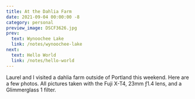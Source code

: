 ```yaml
---
title: At the Dahlia Farm
date: 2021-09-04 00:00:00 -8
category: personal
preview_image: DSCF3626.jpg
prev:
  text: Wynoochee Lake
  link: /notes/wynoochee-lake
next:
  text: Hello World
  link: /notes/hello-world
---
```

<script setup>
import image1 from '/images/DSCF3615.jpg?w=900';
import image2 from '/images/DSCF3626.jpg?w=900';
import image3 from '/images/DSCF3622.jpg?w=900';
import image4 from '/images/DSCF3665.jpg?w=900';
import image5 from '/images/DSCF3640.jpg?w=900';
import image6 from '/images/DSCF3621.jpg?w=900';

const images = [ {
    src: image1,
    alt: 'Laurel at the dahlia farm'
}, {
    src: image2,
    alt: 'Dahlias at the dahlia farm'
}, {
    src: image3,
    alt: 'Dahlias at the dahlia farm'
}, {
    src: image4,
    alt: 'Dahlias at the dahlia farm'
}, {
    src: image5,
    alt: 'Dahlias at the dahlia farm'
}, {
    src: image6,
    alt: 'Dahlias at the dahlia farm'
} ];
</script>

Laurel and I visited a dahlia farm outside of Portland this weekend. Here are a
few photos. All pictures taken with the Fuji X-T4, 23mm ƒ1.4 lens, and a Glimmerglass 1
filter.

<div v-for="image in images">
    <Figure :src="image.src" :alt="image.alt" />
</div>